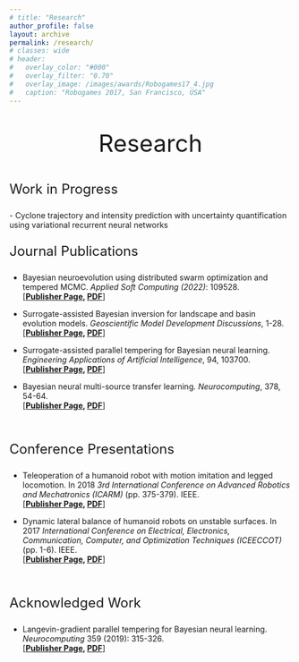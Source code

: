 ```yaml
---
# title: "Research"
author_profile: false
layout: archive
permalink: /research/
# classes: wide
# header:
#   overlay_color: "#000"
#   overlay_filter: "0.70"
#   overlay_image: /images/awards/Robogames17_4.jpg
#   caption: "Robogames 2017, San Francisco, USA"
---
```

<p style="text-align: center; font-size:42px;"> Research </p>
<p style="text-align: left; font-size:24px;"> Work in Progress </p>
 - Cyclone trajectory and intensity prediction with uncertainty quantification using
variational recurrent neural networks

 <br>

<p style="text-align: left; font-size:24px;"> Journal Publications </p> 

 - Bayesian neuroevolution using distributed swarm optimization and tempered MCMC. *Applied Soft Computing (2022)*: 109528. <br>
 \[**[Publisher Page](https://www.sciencedirect.com/science/article/pii/S1568494622006056), [PDF](https://github.com/arpit-kapoor/Research/raw/main/2022/Kapoor_ASOC2022.pdf)**\]

 - Surrogate-assisted Bayesian inversion for landscape and basin evolution models. *Geoscientific Model Development Discussions*, 1-28. <br>
 \[**[Publisher Page](https://gmd.copernicus.org/articles/13/2959/2020/gmd-13-2959-2020.html), [PDF](https://github.com/arpit-kapoor/Research/raw/main/2020/Chandra_GMD2020.pdf)**\]

 - Surrogate-assisted parallel tempering for Bayesian neural learning. *Engineering Applications of Artificial Intelligence*, 94, 103700. <br>
 \[**[Publisher Page](https://www.sciencedirect.com/science/article/abs/pii/S0952197620301299), [PDF](https://github.com/arpit-kapoor/Research/raw/main/2020/Chandra_EngAppAI2020.pdf)**\]

 - Bayesian neural multi-source transfer learning. *Neurocomputing*, 378, 54-64. <br>
 \[**[Publisher Page](https://www.sciencedirect.com/science/article/abs/pii/S0925231219314213), [PDF](https://github.com/arpit-kapoor/Research/raw/main/2020/Chandra_NC2020.pdf)**\]

<br>

<p style="text-align: left; font-size:24px;"> Conference Presentations </p> 

 - Teleoperation of a humanoid robot with motion imitation and legged locomotion. In 2018 *3rd International Conference on Advanced Robotics and Mechatronics (ICARM)* (pp. 375-379). IEEE. <br>
 \[**[Publisher Page](https://ieeexplore.ieee.org/document/8610719), [PDF](https://github.com/arpit-kapoor/Research/raw/main/2018/Teleop2018.pdf)**\]

 - Dynamic lateral balance of humanoid robots on unstable surfaces. In 2017 *International Conference on Electrical, Electronics, Communication, Computer, and Optimization Techniques (ICEECCOT)* (pp. 1-6). IEEE. <br>
 \[**[Publisher Page](https://ieeexplore.ieee.org/abstract/document/8284564), [PDF](https://github.com/arpit-kapoor/Research/raw/main/2017/Dynamic2017.pdf)**\]

<br>

<p style="text-align: left; font-size:24px;"> Acknowledged Work</p> 

 - Langevin-gradient parallel tempering for Bayesian neural learning. *Neurocomputing* 359 (2019): 315-326. <br>
  \[**[Publisher Page](https://www.sciencedirect.com/science/article/abs/pii/S0925231219308069), [PDF](https://github.com/arpit-kapoor/Research/raw/main/2019/Chandra_LangevinNeurocom2019.pdf)**\]

